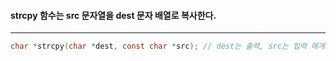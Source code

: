 #### strcpy 함수는 src 문자열을 dest 문자 배열로 복사한다. ####
_______
```c
char *strcpy(char *dest, const char *src); // dest는 출력, src는 입력 매개 변수
```

